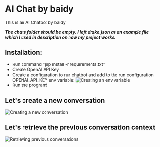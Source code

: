 # AI Chat by baidy

This is an AI Chatbot by baidy

___The chats folder should be empty. I left drake.json as an example file which I used in description on how my project works.___

## Installation:
* Run command "pip install -r requirements.txt"
* Create OpenAI API Key
* Create a configuration to run chatbot and add to the run configuration OPENAI_API_KEY env variable:
![Creating an env variable](https://res.cloudinary.com/dbtmzypoa/image/upload/v1683846970/AI%20Chat%20screenshots/q8pr2fysdf1x8ed2qvba.png)
* Run the program!

## Let's create a new conversation
![Creating a new conversation](https://res.cloudinary.com/dbtmzypoa/image/upload/v1683846326/AI%20Chat%20screenshots/kdxzk0xgxjkvvx9brgyw.png)

## Let's retrieve the previous conversation context
![Retrieving previous conversations](https://res.cloudinary.com/dbtmzypoa/image/upload/v1683846326/AI%20Chat%20screenshots/poezazpzvshkcugcy9gf.png)
